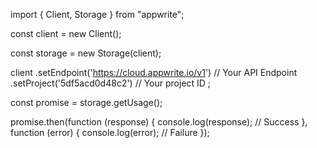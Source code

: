 import { Client, Storage } from "appwrite";

const client = new Client();

const storage = new Storage(client);

client
    .setEndpoint('https://cloud.appwrite.io/v1') // Your API Endpoint
    .setProject('5df5acd0d48c2') // Your project ID
;

const promise = storage.getUsage();

promise.then(function (response) {
    console.log(response); // Success
}, function (error) {
    console.log(error); // Failure
});